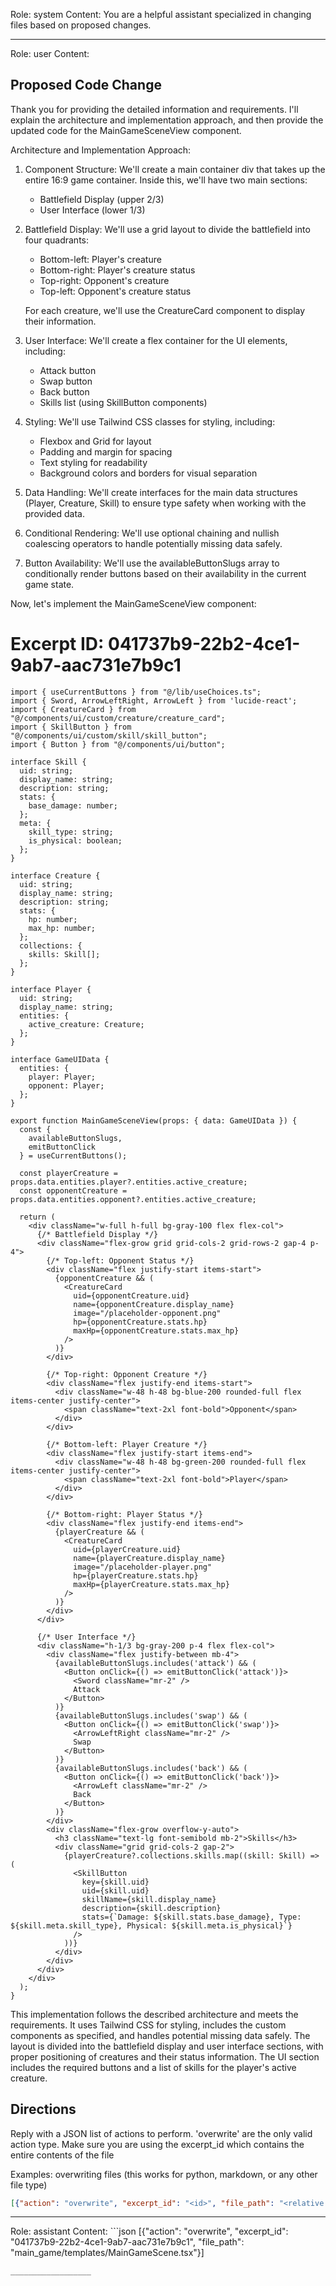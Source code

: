 Role: system
Content: You are a helpful assistant specialized in changing files based on proposed changes.
__________________
Role: user
Content: 
## Proposed Code Change
Thank you for providing the detailed information and requirements. I'll explain the architecture and implementation approach, and then provide the updated code for the MainGameSceneView component.

Architecture and Implementation Approach:

1. Component Structure:
   We'll create a main container div that takes up the entire 16:9 game container. Inside this, we'll have two main sections:
   - Battlefield Display (upper 2/3)
   - User Interface (lower 1/3)

2. Battlefield Display:
   We'll use a grid layout to divide the battlefield into four quadrants:
   - Bottom-left: Player's creature
   - Bottom-right: Player's creature status
   - Top-right: Opponent's creature
   - Top-left: Opponent's creature status

   For each creature, we'll use the CreatureCard component to display their information.

3. User Interface:
   We'll create a flex container for the UI elements, including:
   - Attack button
   - Swap button
   - Back button
   - Skills list (using SkillButton components)

4. Styling:
   We'll use Tailwind CSS classes for styling, including:
   - Flexbox and Grid for layout
   - Padding and margin for spacing
   - Text styling for readability
   - Background colors and borders for visual separation

5. Data Handling:
   We'll create interfaces for the main data structures (Player, Creature, Skill) to ensure type safety when working with the provided data.

6. Conditional Rendering:
   We'll use optional chaining and nullish coalescing operators to handle potentially missing data safely.

7. Button Availability:
   We'll use the availableButtonSlugs array to conditionally render buttons based on their availability in the current game state.

Now, let's implement the MainGameSceneView component:

# Excerpt ID: 041737b9-22b2-4ce1-9ab7-aac731e7b9c1
```tsx main_game/templates/MainGameScene.tsx
import { useCurrentButtons } from "@/lib/useChoices.ts";
import { Sword, ArrowLeftRight, ArrowLeft } from 'lucide-react';
import { CreatureCard } from "@/components/ui/custom/creature/creature_card";
import { SkillButton } from "@/components/ui/custom/skill/skill_button";
import { Button } from "@/components/ui/button";

interface Skill {
  uid: string;
  display_name: string;
  description: string;
  stats: {
    base_damage: number;
  };
  meta: {
    skill_type: string;
    is_physical: boolean;
  };
}

interface Creature {
  uid: string;
  display_name: string;
  description: string;
  stats: {
    hp: number;
    max_hp: number;
  };
  collections: {
    skills: Skill[];
  };
}

interface Player {
  uid: string;
  display_name: string;
  entities: {
    active_creature: Creature;
  };
}

interface GameUIData {
  entities: {
    player: Player;
    opponent: Player;
  };
}

export function MainGameSceneView(props: { data: GameUIData }) {
  const {
    availableButtonSlugs,
    emitButtonClick
  } = useCurrentButtons();

  const playerCreature = props.data.entities.player?.entities.active_creature;
  const opponentCreature = props.data.entities.opponent?.entities.active_creature;

  return (
    <div className="w-full h-full bg-gray-100 flex flex-col">
      {/* Battlefield Display */}
      <div className="flex-grow grid grid-cols-2 grid-rows-2 gap-4 p-4">
        {/* Top-left: Opponent Status */}
        <div className="flex justify-start items-start">
          {opponentCreature && (
            <CreatureCard
              uid={opponentCreature.uid}
              name={opponentCreature.display_name}
              image="/placeholder-opponent.png"
              hp={opponentCreature.stats.hp}
              maxHp={opponentCreature.stats.max_hp}
            />
          )}
        </div>

        {/* Top-right: Opponent Creature */}
        <div className="flex justify-end items-start">
          <div className="w-48 h-48 bg-blue-200 rounded-full flex items-center justify-center">
            <span className="text-2xl font-bold">Opponent</span>
          </div>
        </div>

        {/* Bottom-left: Player Creature */}
        <div className="flex justify-start items-end">
          <div className="w-48 h-48 bg-green-200 rounded-full flex items-center justify-center">
            <span className="text-2xl font-bold">Player</span>
          </div>
        </div>

        {/* Bottom-right: Player Status */}
        <div className="flex justify-end items-end">
          {playerCreature && (
            <CreatureCard
              uid={playerCreature.uid}
              name={playerCreature.display_name}
              image="/placeholder-player.png"
              hp={playerCreature.stats.hp}
              maxHp={playerCreature.stats.max_hp}
            />
          )}
        </div>
      </div>

      {/* User Interface */}
      <div className="h-1/3 bg-gray-200 p-4 flex flex-col">
        <div className="flex justify-between mb-4">
          {availableButtonSlugs.includes('attack') && (
            <Button onClick={() => emitButtonClick('attack')}>
              <Sword className="mr-2" />
              Attack
            </Button>
          )}
          {availableButtonSlugs.includes('swap') && (
            <Button onClick={() => emitButtonClick('swap')}>
              <ArrowLeftRight className="mr-2" />
              Swap
            </Button>
          )}
          {availableButtonSlugs.includes('back') && (
            <Button onClick={() => emitButtonClick('back')}>
              <ArrowLeft className="mr-2" />
              Back
            </Button>
          )}
        </div>
        <div className="flex-grow overflow-y-auto">
          <h3 className="text-lg font-semibold mb-2">Skills</h3>
          <div className="grid grid-cols-2 gap-2">
            {playerCreature?.collections.skills.map((skill: Skill) => (
              <SkillButton
                key={skill.uid}
                uid={skill.uid}
                skillName={skill.display_name}
                description={skill.description}
                stats={`Damage: ${skill.stats.base_damage}, Type: ${skill.meta.skill_type}, Physical: ${skill.meta.is_physical}`}
              />
            ))}
          </div>
        </div>
      </div>
    </div>
  );
}
```

This implementation follows the described architecture and meets the requirements. It uses Tailwind CSS for styling, includes the custom components as specified, and handles potential missing data safely. The layout is divided into the battlefield display and user interface sections, with proper positioning of creatures and their status information. The UI section includes the required buttons and a list of skills for the player's active creature.

## Directions
Reply with a JSON list of actions to perform. 'overwrite' are the only valid action type. 
Make sure you are using the excerpt_id which contains the entire contents of the file

Examples:
overwriting files (this works for python, markdown, or any other file type)
```json output_example1
[{"action": "overwrite", "excerpt_id": "<id>", "file_path": "<relative file path>"}]
```

__________________
Role: assistant
Content: ```json
[{"action": "overwrite", "excerpt_id": "041737b9-22b2-4ce1-9ab7-aac731e7b9c1", "file_path": "main_game/templates/MainGameScene.tsx"}]
```
__________________
